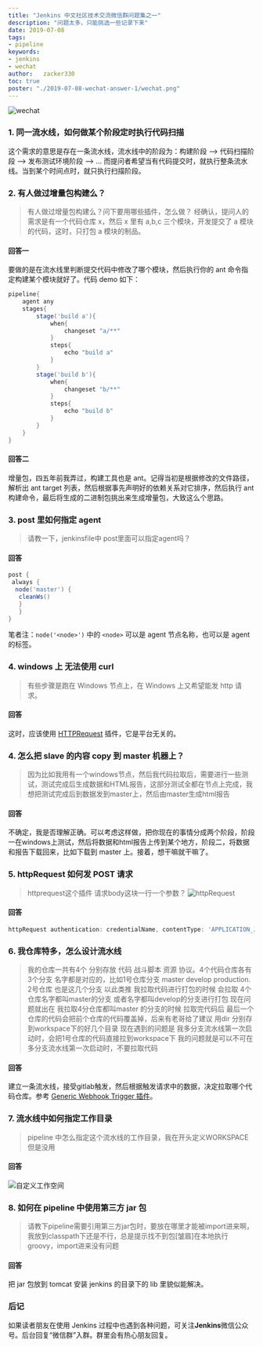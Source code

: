 ```yaml
---
title: "Jenkins 中文社区技术交流微信群问题集之一"
description: "问题太多，只能挑选一些记录下来"
date: 2019-07-08
tags:
- pipeline
keywords:
- jenkins
- wechat
author:   zacker330
toc: true
poster: "./2019-07-08-wechat-answer-1/wechat.png"
---
```


![wechat](wechat.png)

### 1. 同一流水线，如何做某个阶段定时执行代码扫描
这个需求的意思是存在一条流水线，流水线中的阶段为：构建阶段 --> 代码扫描阶段 --> 发布测试环境阶段 --> ... 而提问者希望当有代码提交时，就执行整条流水线。当到某个时间点时，就只执行扫描阶段。

### 2. 有人做过增量包构建么？
> 有人做过增量包构建么？问下要用哪些插件，怎么做？
经确认，提问人的需求是有一个代码仓库 x，然后 x 里有 a,b,c 三个模块，开发提交了 a 模块的代码，这时，只打包 a 模块的制品。

#### 回答一
要做的是在流水线里判断提交代码中修改了哪个模块，然后执行你的 ant 命令指定构建某个模块就好了。代码 demo 如下：

```groovy
pipeline{
    agent any
    stages{
        stage('build a'){
            when{
                changeset "a/**"
            }
            steps{
                echo "build a"
            }
        }
        stage('build b'){
            when{
                changeset "b/**"
            }
            steps{
                echo "build b"
            }
        }
    }
}
```

#### 回答二
增量包，四五年前我弄过，构建工具也是 ant。记得当初是根据修改的文件路径，解析出 ant target 列表，然后根据事先声明好的依赖关系对它排序，然后执行 ant 构建命令，最后将生成的二进制包挑出来生成增量包，大致这么个思路。

### 3. post 里如何指定 agent
> 请教一下，jenkinsfile中 post里面可以指定agent吗？

#### 回答
```groovy
post {
 always {
  node('master') {
   cleanWs()
   }
   }
}
```
笔者注：`node('<node>')` 中的 `<node>` 可以是 agent 节点名称，也可以是 agent 的标签。

### 4. windows 上 无法使用 curl
> 有些步骤是跑在 Windows 节点上，在 Windows 上又希望能发 http 请求。

#### 回答

这时，应该使用 [HTTPRequest](https://wiki.jenkins.io/display/JENKINS/HTTP+Request+Plugin) 插件，它是平台无关的。

### 4. 怎么把 slave 的内容 copy 到 master 机器上？
> 因为比如我用有一个windows节点，然后我代码拉取后，需要进行一些测试，测试完成后生成数据和HTML报告，这部分测试全都在节点上完成，我想把测试完成后到数据发到master上，然后由master生成html报告

#### 回答
不确定，我是否理解正确。可以考虑这样做，把你现在的事情分成两个阶段，阶段一在windows上测试，然后将数据和html报告上传到某个地方，阶段二，将数据和报告下载回来，比如下载到 master 上。接着，想干嘛就干嘛了。

### 5. httpRequest 如何发 POST 请求
> httprequest这个插件
> 请求body这块一行一个参数？
![httpRequest](./httprequest.png)

#### 回答
```groovy
httpRequest authentication: credentialName, contentType: 'APPLICATION_JSON_UTF8', httpMode: 'POST', requestBody: """{"reportJson": "111","id": "111","executeNum": 111}""", responseHandle: 'LEAVE_OPEN', url: "http://127.0.0.1/echo"

```

### 6. 我仓库特多，怎么设计流水线
> 我的仓库一共有4个 分别存放 代码 战斗脚本 资源 协议。4个代码仓库各有3个分支  名字都是对应的，比如1号仓库分支 master develop production.  2号仓库 也是这几个分支 以此类推  我拉取代码进行打包的时候 会拉取 4个仓库名字都叫master的分支 或者名字都叫develop的分支进行打包
现在问题就出在 我拉取4分仓库都叫master 的分支的时候 拉取完代码后 最后一个仓库的代码会把前个仓库的代码覆盖掉，后来有老哥给了建议  用dir  分别存到workspace下的好几个目录
现在遇到的问题是  我多分支流水线第一次启动时，会把1号仓库的代码直接拉到workspace下
我的问题就是可以不可在多分支流水线第一次启动时，不要拉取代码

#### 回答
建立一条流水线，接受gitlab触发，然后根据触发请求中的数据，决定拉取哪个代码仓库。参考 [Generic Webhook Trigger 插件](https://wiki.jenkins.io/display/JENKINS/Generic+Webhook+Trigger+Plugin)。


### 7. 流水线中如何指定工作目录
> pipeline 中怎么指定这个流水线的工作目录，我在开头定义WORKSPACE但是没用

#### 回答
![自定义工作空间](custom-workspace.png)

### 8. 如何在 pipeline 中使用第三方 jar 包
> 请教下pipeline需要引用第三方jar包时，要放在哪里才能被import进来啊，我放到classpath下还是不行，总是提示找不到包[皱眉]在本地执行groovy，import进来没有问题

#### 回答 
把 jar 包放到 tomcat 安装 jenkins 的目录下的 lib 里貌似能解决。

### 后记 
如果读者朋友在使用 Jenkins 过程中也遇到各种问题，可关注**Jenkins**微信公众号。后台回复“微信群”入群。群里会有热心朋友回复。